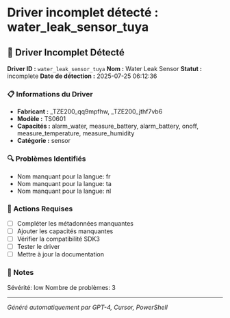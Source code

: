 # Driver incomplet détecté : water_leak_sensor_tuya

## 🚨 Driver Incomplet Détecté

**Driver ID :** `water_leak_sensor_tuya`
**Nom :** Water Leak Sensor
**Statut :** incomplete
**Date de détection :** 2025-07-25 06:12:36

### 📋 Informations du Driver
- **Fabricant :** _TZE200_qq9mpfhw, _TZE200_jthf7vb6
- **Modèle :** TS0601
- **Capacités :** alarm_water, measure_battery, alarm_battery, onoff, measure_temperature, measure_humidity
- **Catégorie :** sensor

### 🔍 Problèmes Identifiés
- Nom manquant pour la langue: fr
- Nom manquant pour la langue: ta
- Nom manquant pour la langue: nl

### 🎯 Actions Requises
- [ ] Compléter les métadonnées manquantes
- [ ] Ajouter les capacités manquantes
- [ ] Vérifier la compatibilité SDK3
- [ ] Tester le driver
- [ ] Mettre à jour la documentation

### 📝 Notes
Sévérité: low
Nombre de problèmes: 3

---
*Généré automatiquement par GPT-4, Cursor, PowerShell*


